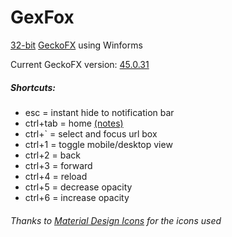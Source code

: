 # GexFox
[32-bit](https://www.nuget.org/profiles/geckofx) [GeckoFX](https://bitbucket.org/geckofx/) using Winforms

Current GeckoFX version: [45.0.31](https://bitbucket.org/geckofx/geckofx-45.0)

##### Shortcuts:
* esc = instant hide to notification bar
* ctrl+tab = home [(notes)](https://shrib.com/)
* ctrl+` = select and focus url box
* ctrl+1 = toggle mobile/desktop view
* ctrl+2 = back
* ctrl+3 = forward
* ctrl+4 = reload
* ctrl+5 = decrease opacity
* ctrl+6 = increase opacity

###### Thanks to [Material Design Icons](https://materialdesignicons.com) for the icons used
